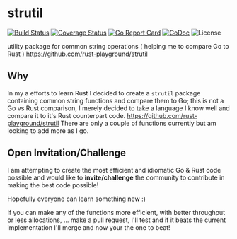 strutil
=======
[![Build Status](https://travis-ci.org/go-experimental/strutil.svg?branch=master)](https://travis-ci.org/go-experimental/strutil)
[![Coverage Status](https://coveralls.io/repos/github/go-experimental/strutil/badge.svg?branch=master)](https://coveralls.io/github/go-experimental/strutil?branch=master)
[![Go Report Card](https://goreportcard.com/badge/github.com/go-experimental/strutil)](https://goreportcard.com/report/github.com/go-experimental/strutil)
[![GoDoc](https://godoc.org/github.com/go-experimental/strutil?status.svg)](https://godoc.org/github.com/go-experimental/strutil)
![License](https://img.shields.io/dub/l/vibe-d.svg)

utility package for common string operations ( helping me to compare Go to Rust ) https://github.com/rust-playground/strutil

## Why
In my a efforts to learn Rust I decided to create a `strutil` package containing common string functions and compare them to Go; this is not a Go vs Rust comparison, I merely decided to take a language I know well and compare it to it's Rust counterpart code. https://github.com/rust-playground/strutil There are only a couple of functions currently but am looking to add more as I go.

## Open Invitation/Challenge
I am attempting to create the most efficient and idiomatic Go & Rust code possible and would like to **invite/challenge** the community to contribute in making the best code possible!

Hopefully everyone can learn something new :)

If you can make any of the functions more efficient, with better throughput or less allocations, ... make a pull request, I'll test and if it beats the current implementation I'll merge and now your the one to beat!

